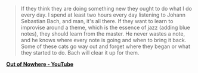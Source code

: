 




>If they think they are doing something new they ought to do what I do every day. I spend at least two hours every day listening to Johann Sebastian Bach, and man, it's all there. If they want to learn to improvise around a theme, which is the essence of jazz (adding blue notes), they should learn from the master. He never wastes a note, and he knows where every note is going and when to bring it back. Some of these cats go way out and forget where they began or what they started to do. Bach will clear it up for them.



**[Out of Nowhere - YouTube](https://www.youtube.com/watch?v=KyRMXydd0Mo)**
